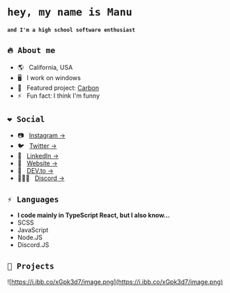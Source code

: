 # `hey, my name is Manu`
#### `and I'm a high school software enthusiast`

## `🔥 About me`
* 🌎 &nbsp; California, USA
* 🖥 &nbsp; I work on windows
* 🔭 &nbsp; Featured project: [Carbon](https://smartlist.tech/)
* ⚡ &nbsp; Fun fact: I think I'm funny


## `❤ Social`
* 📷 &nbsp; [Instagram &rarr;](https://www.instagram.com/manu.codes_/)
* 🐦 &nbsp; [Twitter &rarr;](https://twitter.com/_manu_codes)
* 💼 &nbsp; [LinkedIn &rarr;](https://www.linkedin.com/in/manuthecoder/)
* 🔗 &nbsp; [Website &rarr;](https://manuthecoder.ml/)
* 💭 &nbsp; [DEV.to &rarr;](https://dev.to/manuthecoder)
* 🧑‍🤝‍🧑 &nbsp; [Discord &rarr;](https://discord.gg/9EJSxkJhnQ)

## `⚡ Languages`
* **I code mainly in TypeScript React, but I also know...**
* SCSS
* JavaScript
* Node.JS
* Discord.JS

## `👀 Projects`

![https://i.ibb.co/xGpk3d7/image.png](https://i.ibb.co/xGpk3d7/image.png)
